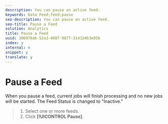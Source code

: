 ```yaml
---
description: You can pause an active feed.
keywords: Data Feed;feed;pause
seo-description: You can pause an active feed.
seo-title: Pause a Feed
solution: Analytics
title: Pause a Feed
uuid: 306978a6-52a3-408f-9877-314324b3e85b
index: y
internal: n
snippet: y
translate: y
---
```


# Pause a Feed

When you pause a feed, current jobs will finish processing and no new jobs will be started. The Feed Status is changed to "Inactive." 

>1. Select one or more feeds.
>1. Click **[!UICONTROL  Pause]**.

